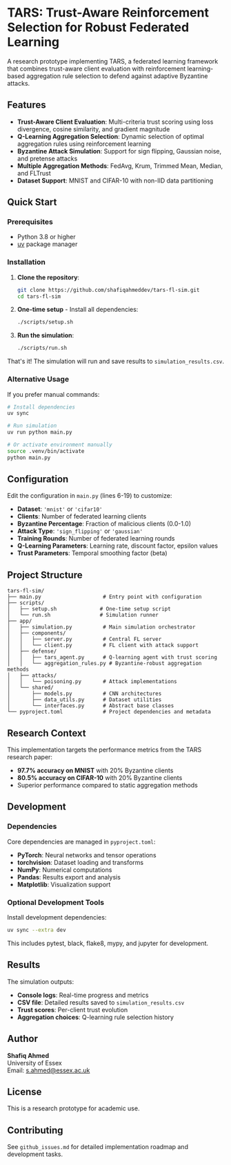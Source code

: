 # TARS: Trust-Aware Reinforcement Selection for Robust Federated Learning

A research prototype implementing TARS, a federated learning framework that combines trust-aware client evaluation with reinforcement learning-based aggregation rule selection to defend against adaptive Byzantine attacks.

## Features

- **Trust-Aware Client Evaluation**: Multi-criteria trust scoring using loss divergence, cosine similarity, and gradient magnitude
- **Q-Learning Aggregation Selection**: Dynamic selection of optimal aggregation rules using reinforcement learning
- **Byzantine Attack Simulation**: Support for sign flipping, Gaussian noise, and pretense attacks
- **Multiple Aggregation Methods**: FedAvg, Krum, Trimmed Mean, Median, and FLTrust
- **Dataset Support**: MNIST and CIFAR-10 with non-IID data partitioning

## Quick Start

### Prerequisites

- Python 3.8 or higher
- [uv](https://docs.astral.sh/uv/) package manager

### Installation

1. **Clone the repository**:
   ```bash
   git clone https://github.com/shafiqahmeddev/tars-fl-sim.git
   cd tars-fl-sim
   ```

2. **One-time setup** - Install all dependencies:
   ```bash
   ./scripts/setup.sh
   ```

3. **Run the simulation**:
   ```bash
   ./scripts/run.sh
   ```

That's it! The simulation will run and save results to `simulation_results.csv`.

### Alternative Usage

If you prefer manual commands:

```bash
# Install dependencies
uv sync

# Run simulation
uv run python main.py

# Or activate environment manually
source .venv/bin/activate
python main.py
```

## Configuration

Edit the configuration in `main.py` (lines 6-19) to customize:

- **Dataset**: `'mnist'` or `'cifar10'`
- **Clients**: Number of federated learning clients
- **Byzantine Percentage**: Fraction of malicious clients (0.0-1.0)
- **Attack Type**: `'sign_flipping'` or `'gaussian'`
- **Training Rounds**: Number of federated learning rounds
- **Q-Learning Parameters**: Learning rate, discount factor, epsilon values
- **Trust Parameters**: Temporal smoothing factor (beta)

## Project Structure

```
tars-fl-sim/
├── main.py                    # Entry point with configuration
├── scripts/
│   ├── setup.sh              # One-time setup script
│   └── run.sh                # Simulation runner
├── app/
│   ├── simulation.py          # Main simulation orchestrator
│   ├── components/
│   │   ├── server.py          # Central FL server
│   │   └── client.py          # FL client with attack support
│   ├── defense/
│   │   ├── tars_agent.py      # Q-learning agent with trust scoring
│   │   └── aggregation_rules.py # Byzantine-robust aggregation methods
│   ├── attacks/
│   │   └── poisoning.py       # Attack implementations
│   └── shared/
│       ├── models.py          # CNN architectures
│       ├── data_utils.py      # Dataset utilities
│       └── interfaces.py      # Abstract base classes
└── pyproject.toml             # Project dependencies and metadata
```

## Research Context

This implementation targets the performance metrics from the TARS research paper:
- **97.7% accuracy on MNIST** with 20% Byzantine clients
- **80.5% accuracy on CIFAR-10** with 20% Byzantine clients
- Superior performance compared to static aggregation methods

## Development

### Dependencies

Core dependencies are managed in `pyproject.toml`:
- **PyTorch**: Neural networks and tensor operations
- **torchvision**: Dataset loading and transforms
- **NumPy**: Numerical computations
- **Pandas**: Results export and analysis
- **Matplotlib**: Visualization support

### Optional Development Tools

Install development dependencies:
```bash
uv sync --extra dev
```

This includes pytest, black, flake8, mypy, and jupyter for development.

## Results

The simulation outputs:
- **Console logs**: Real-time progress and metrics
- **CSV file**: Detailed results saved to `simulation_results.csv`
- **Trust scores**: Per-client trust evolution
- **Aggregation choices**: Q-learning rule selection history

## Author

**Shafiq Ahmed**  
University of Essex  
Email: s.ahmed@essex.ac.uk

## License

This is a research prototype for academic use.

## Contributing

See `github_issues.md` for detailed implementation roadmap and development tasks.